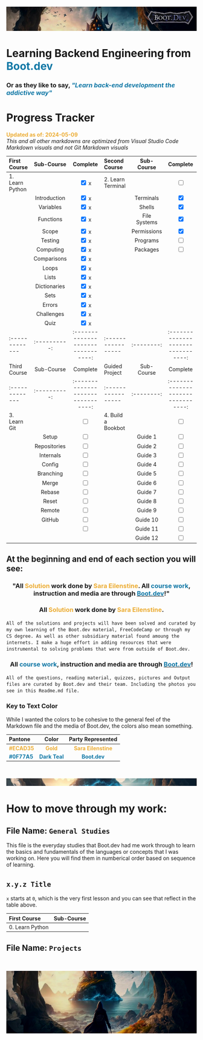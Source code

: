 ![alt text](img/image-3.png)

# Learning Backend Engineering from <span style="color:#0F77A5">**Boot.dev**</span>

### Or as they like to say,<span style="color:#0F77A5"> _**"Learn back-end development the addictive way"**_</span>

# Progress Tracker

<span style="color:#ECAD35">**Updated as of: 2024-05-09**</span><br>
_This and all other markdowns are optimized from Visual Studio Code Markdown visuals and not Git Markdown visuals_

| First Course    |  Sub-Course  |              Complete              | Second Course      |  Sub-Course  |              Complete              |
| :-------------- | :----------: | :--------------------------------: | :----------------- | :----------: | :--------------------------------: |
| 1. Learn Python |              | <input type="checkbox" checked/> x | 2. Learn Terminal  |              | <input type="checkbox" unchecked/> |
|                 | Introduction | <input type="checkbox" checked/> x |                    |  Terminals   |  <input type="checkbox" checked/>  |
|                 |  Variables   | <input type="checkbox" checked/> x |                    |    Shells    |  <input type="checkbox" checked/>  |
|                 |  Functions   | <input type="checkbox" checked/> x |                    | File Systems |  <input type="checkbox" checked/>  |
|                 |    Scope     | <input type="checkbox" checked/> x |                    | Permissions  |  <input type="checkbox" checked/>  |
|                 |   Testing    | <input type="checkbox" checked/> x |                    |   Programs   | <input type="checkbox" unchecked/> |
|                 |  Computing   | <input type="checkbox" checked/> x |                    |   Packages   | <input type="checkbox" unchecked/> |
|                 | Comparisons  | <input type="checkbox" checked/> x |                    |              |                                    |
|                 |    Loops     | <input type="checkbox" checked/> x |                    |              |                                    |
|                 |    Lists     | <input type="checkbox" checked/> x |                    |              |                                    |
|                 | Dictionaries | <input type="checkbox" checked/> x |                    |              |                                    |
|                 |     Sets     | <input type="checkbox" checked/> x |                    |              |                                    |
|                 |    Errors    | <input type="checkbox" checked/> x |                    |              |                                    |
|                 |  Challenges  | <input type="checkbox" checked/> x |                    |              |                                    |
|                 |     Quiz     | <input type="checkbox" checked/> x |                    |              |                                    |
| :-------------  | :----------: | :--------------------------------: | :----------------- |  :--------:  | :--------------------------------: |
| Third Course    |  Sub-Course  |              Complete              | Guided Project     |  Sub-Course  |              Complete              |
| :-------------  | :----------: | :--------------------------------: | :----------------- |  :--------:  | :--------------------------------: |
| 3. Learn Git    |              | <input type="checkbox" unchecked/> | 4. Build a Bookbot |              | <input type="checkbox" unchecked/> |
|                 |    Setup     | <input type="checkbox" unchecked/> |                    |   Guide 1    | <input type="checkbox" unchecked/> |
|                 | Repositories | <input type="checkbox" unchecked/> |                    |   Guide 2    | <input type="checkbox" unchecked/> |
|                 |  Internals   | <input type="checkbox" unchecked/> |                    |   Guide 3    | <input type="checkbox" unchecked/> |
|                 |    Config    | <input type="checkbox" unchecked/> |                    |   Guide 4    | <input type="checkbox" unchecked/> |
|                 |  Branching   | <input type="checkbox" unchecked/> |                    |   Guide 5    | <input type="checkbox" unchecked/> |
|                 |    Merge     | <input type="checkbox" unchecked/> |                    |   Guide 6    | <input type="checkbox" unchecked/> |
|                 |    Rebase    | <input type="checkbox" unchecked/> |                    |   Guide 7    | <input type="checkbox" unchecked/> |
|                 |    Reset     | <input type="checkbox" unchecked/> |                    |   Guide 8    | <input type="checkbox" unchecked/> |
|                 |    Remote    | <input type="checkbox" unchecked/> |                    |   Guide 9    | <input type="checkbox" unchecked/> |
|                 |    GitHub    | <input type="checkbox" unchecked/> |                    |   Guide 10   | <input type="checkbox" unchecked/> |
|                 |              | <input type="checkbox" unchecked/> |                    |   Guide 11   | <input type="checkbox" unchecked/> |
|                 |              |                                    |                    |   Guide 12   | <input type="checkbox" unchecked/> |

## At the beginning and end of each section you will see:

### <div align="center"> "All <span style="color:#ECAD35">Solution</span> work done by <span style="color:#ECAD35">Sara Eilenstine</span>. All <span style="color:#0F77A5">**course work**</span>, instruction and media are through <a href="https://www.boot.dev/"><span style="color:#0F77A5">**Boot.dev**</span></a>!"</div>

### <div align="center"> All <span style="color:#ECAD35">Solution</span> work done by <span style="color:#ECAD35">Sara Eilenstine</span>.

`All of the solutions and projects will have been solved and curated by my own learning of the Boot.dev material, FreeCodeCamp or through my CS degree. As well as other subsidiary material found amoung the internets. I make a huge effort in adding resources that were instrumental to solving problems that were from outside of Boot.dev.`

### <div align="center"> All <span style="color:#0F77A5">**course work**</span>, instruction and media are through <a href="https://www.boot.dev/"><span style="color:#0F77A5">**Boot.dev**</span></a>!</div>

`All of the questions, reading material, quizzes, pictures and Output files are curated by Boot.dev and their team. Including the photos you see in this Readme.md file.`

### **Key to Text Color**

While I wanted the colors to be cohesive to the general feel of the Markdown file and the media of Boot.dev, the colors also mean something.

| Pantone                                        |                      Color                       |                   Party Represented                    |
| :--------------------------------------------- | :----------------------------------------------: | :----------------------------------------------------: |
| <span style="color:#ECAD35">**#ECAD35**</span> |   <span style="color:#ECAD35">**Gold**</span>    | <span style="color:#ECAD35">**Sara Eilenstine**</span> |
| <span style="color:#0F77A5">**#0F77A5**</span> | <span style="color:#0F77A5">**Dark Teal**</span> |    <span style="color:#0F77A5">**Boot.dev**</span>     |

<br>

![alt text](img/image-6.png)

# How to move through my work:

## File Name: `General Studies`

This file is the everyday studies that Boot.dev had me work through to learn the basics and fundamentals of the languages or concepts that I was working on. Here you will find them in numberical order based on sequence of learning. <br>

## `x.y.z Title` <br>

`x` starts at `0`, which is the very first lesson and you can see that reflect in the table above.

| First Course    | Sub-Course |
| :-------------- | :--------: |
| 0. Learn Python |            |

## File Name: `Projects`

<br>

![alt text](img/image-4.png)
